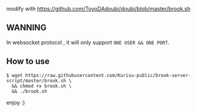 modify with https://github.com/ToyoDAdoubi/doubi/blob/master/brook.sh

## WANNING

In websocket protocol , it will only support `ONE USER && ONE PORT`.

## How to use

```shell
$ wget https://raw.githubusercontent.com/Kurisu-public/brook-server-script/master/brook.sh \
  && chmod +x brook.sh \
  && ./brook.sh
```

enjoy :)
